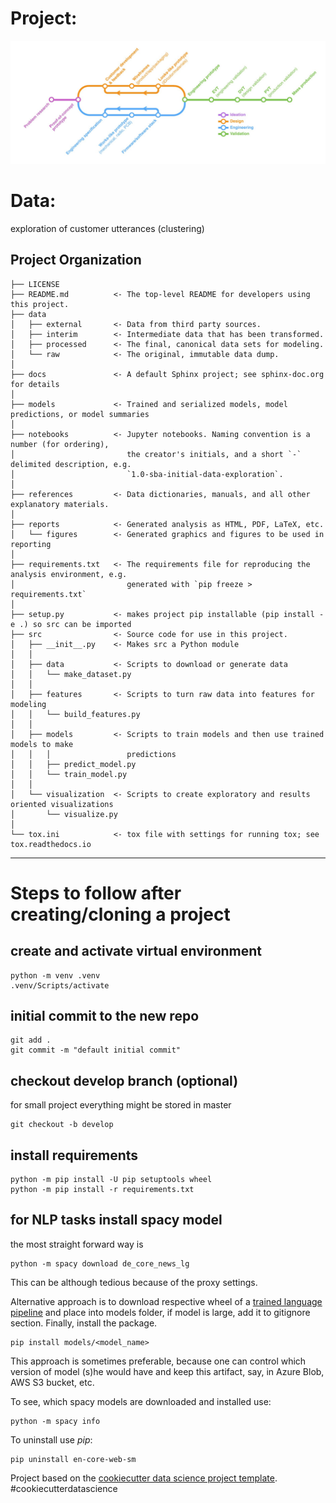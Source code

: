 # Project:
![alt text](reports/figures/image.png)
# Data:

exploration of customer utterances (clustering)

## Project Organization

```
├── LICENSE
├── README.md          <- The top-level README for developers using this project.
├── data
│   ├── external       <- Data from third party sources.
│   ├── interim        <- Intermediate data that has been transformed.
│   ├── processed      <- The final, canonical data sets for modeling.
│   └── raw            <- The original, immutable data dump.
│
├── docs               <- A default Sphinx project; see sphinx-doc.org for details
│
├── models             <- Trained and serialized models, model predictions, or model summaries
│
├── notebooks          <- Jupyter notebooks. Naming convention is a number (for ordering),
│                         the creator's initials, and a short `-` delimited description, e.g.
│                         `1.0-sba-initial-data-exploration`.
│
├── references         <- Data dictionaries, manuals, and all other explanatory materials.
│
├── reports            <- Generated analysis as HTML, PDF, LaTeX, etc.
│   └── figures        <- Generated graphics and figures to be used in reporting
│
├── requirements.txt   <- The requirements file for reproducing the analysis environment, e.g.
│                         generated with `pip freeze > requirements.txt`
│
├── setup.py           <- makes project pip installable (pip install -e .) so src can be imported
├── src                <- Source code for use in this project.
│   ├── __init__.py    <- Makes src a Python module
│   │
│   ├── data           <- Scripts to download or generate data
│   │   └── make_dataset.py
│   │
│   ├── features       <- Scripts to turn raw data into features for modeling
│   │   └── build_features.py
│   │
│   ├── models         <- Scripts to train models and then use trained models to make
│   │   │                 predictions
│   │   ├── predict_model.py
│   │   └── train_model.py
│   │
│   └── visualization  <- Scripts to create exploratory and results oriented visualizations
│       └── visualize.py
│
└── tox.ini            <- tox file with settings for running tox; see tox.readthedocs.io
```

---

# Steps to follow after creating/cloning a project

## create and activate virtual environment

```
python -m venv .venv
.venv/Scripts/activate
```

## initial commit to the new repo

```
git add .
git commit -m "default initial commit"
```

## checkout develop branch (optional)

for small project everything might be stored in master

```
git checkout -b develop
```

## install requirements

```
python -m pip install -U pip setuptools wheel
python -m pip install -r requirements.txt
```

## for NLP tasks install spacy model

the most straight forward way is

```
python -m spacy download de_core_news_lg
```

This can be although tedious because of the proxy settings.

Alternative approach is to download respective wheel of a [trained language pipeline](https://spacy.io/models/) and place into models folder, if model is large, add it to gitignore section. Finally, install the package.

```
pip install models/<model_name>
```

This approach is sometimes preferable, because one can control which version of model (s)he would have and keep this artifact, say, in Azure Blob, AWS S3 bucket, etc.

To see, which spacy models are downloaded and installed use:

```
python -m spacy info
```

To uninstall use $pip$:

```
pip uninstall en-core-web-sm
```

Project based on the [cookiecutter data science project template](https://drivendata.github.io/cookiecutter-data-science/). #cookiecutterdatascience